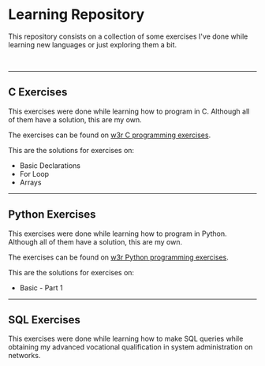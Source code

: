 # Learning Repository

This repository consists on a collection of some exercises I've done while learning new languages or just exploring them a bit.

</br>

---

## C Exercises

This exercises were done while learning how to program in C. Although all of them have a solution, this are my own.

The exercises can be found on [w3r C programming exercises](https://www.w3resource.com/c-programming-exercises/).

This are the solutions for exercises on:

- Basic Declarations
- For Loop
- Arrays

---

## Python Exercises

This exercises were done while learning how to program in Python. Although all of them have a solution, this are my own.

The exercises can be found on [w3r Python programming exercises](https://www.w3resource.com/python-exercises/python-basic-exercises.php).

This are the solutions for exercises on:

- Basic - Part 1

---

## SQL Exercises

This exercises were done while learning how to make SQL queries while obtaining my advanced vocational qualification in system administration on networks.
